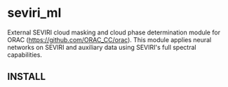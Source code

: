# seviri_ml
External SEVIRI cloud masking and cloud phase determination module for ORAC (https://github.com/ORAC_CC/orac). This module applies neural networks on SEVIRI and auxiliary data using SEVIRI's full spectral capabilities.

INSTALL
-------------------------------------------
